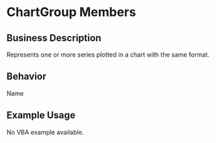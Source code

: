 # ChartGroup Members

## Business Description
Represents one or more series plotted in a chart with the same format.

## Behavior
Name

## Example Usage
No VBA example available.